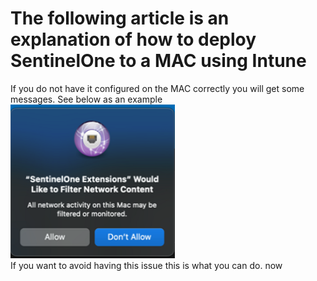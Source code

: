 # The following article is an explanation of how to deploy SentinelOne to a MAC using Intune
If you do not have it configured on the MAC correctly you will get some messages. See below as an example
![alt text](../../Assets/SentinelOneMAC/Image1.png)
<br>
If you want to avoid having this issue this is what you can do. 
now